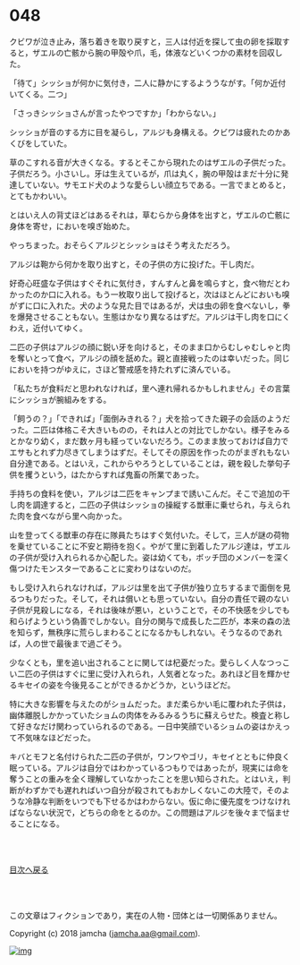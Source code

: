 # 048

クビワが泣き止み，落ち着きを取り戻すと，三人は付近を探して虫の卵を採取すると，ザエルの亡骸から腕の甲殻や爪，毛，体液などいくつかの素材を回収した。  

「待て」シッショが何かに気付き，二人に静かにするよううながす。「何か近付いてくる。二つ」  

「さっきシッショさんが言ったやつですか」「わからない。」  

シッショが音のする方に目を凝らし，アルジも身構える。クビワは疲れたのかあくびをしていた。  

草のこすれる音が大きくなる。するとそこから現れたのはザエルの子供だった。子供だろう。小さいし。牙は生えているが，爪は丸く，腕の甲殻はまだ十分に発達していない。サモエド犬のような愛らしい顔立ちである。一言でまとめると，とてもかわいい。  

とはいえ人の背丈ほどはあるそれは，草むらから身体を出すと，ザエルの亡骸に身体を寄せ，においを嗅ぎ始めた。  

やっちまった。おそらくアルジとシッショはそう考えただろう。  

アルジは鞄から何かを取り出すと，その子供の方に投げた。干し肉だ。  

好奇心旺盛な子供はすぐそれに気付き，すんすんと鼻を鳴らすと，食べ物だとわかったのか口に入れる。もう一枚取り出して投げると，次はほとんどにおいも嗅がずに口に入れた。犬のような見た目ではあるが，犬は虫の卵を食べないし，拳を爆発させることもない。生態はかなり異なるはずだ。アルジは干し肉を口にくわえ，近付いてゆく。  

二匹の子供はアルジの顔に鋭い牙を向けると，そのまま口からむしゃむしゃと肉を奪いとって食べ，アルジの顔を舐めた。親と直接戦ったのは幸いだった。同じにおいを持つがゆえに，さほど警戒感を持たれずに済んでいる。  

「私たちが食料だと思われなければ，里へ連れ帰れるかもしれません」その言葉にシッショが腕組みをする。  

「飼うの？」「できれば」「面倒みきれる？」犬を拾ってきた親子の会話のようだった。二匹は体格こそ大きいものの，それは人との対比でしかない。様子をみるとかなり幼く，まだ数ヶ月も経っていないだろう。このまま放っておけば自力でエサもとれず力尽きてしまうはずだ。そしてその原因を作ったのがまぎれもない自分達である。とはいえ，これからやろうとしていることは，親を殺した挙句子供を攫うという，はたからすれば鬼畜の所業であった。  

手持ちの食料を使い，アルジは二匹をキャンプまで誘いこんだ。そこで追加の干し肉を調達すると，二匹の子供はシッショの操縦する獣車に乗せられ，与えられた肉を食べながら里へ向かった。  

山を登ってくる獣車の存在に隊員たちはすぐ気付いた。そして，三人が謎の荷物を乗せていることに不安と期待を抱く。やがて里に到着したアルジ達は，ザエルの子供が受け入れられるか心配した。姿は幼くても，ボッチ団のメンバーを深く傷つけたモンスターであることに変わりはないのだ。  

もし受け入れられなければ，アルジは里を出て子供が独り立ちするまで面倒を見るつもりだった。そして，それは償いとも思っていない。自分の責任で親のない子供が見殺しになる，それは後味が悪い，ということで，その不快感を少しでも和らげようという偽善でしかない。自分の関与で成長した二匹が，本来の森の法を知らず，無秩序に荒らしまわることになるかもしれない。そうなるのであれば，人の世で最後まで過ごそう。  

少なくとも，里を追い出されることに関しては杞憂だった。愛らしく人なつっこい二匹の子供はすぐに里に受け入れられ，人気者となった。あれほど目を輝かせるキセイの姿を今後見ることができるかどうか，というほどだ。  

特に大きな影響を与えたのがショムだった。まだ柔らかい毛に覆われた子供は，幽体離脱しかかっていたショムの肉体をみるみるうちに蘇えらせた。検査と称して好きなだけ関わっていられるのである。一日中笑顔でいるショムの姿はかえって不気味なほどだった。  

キバとモフと名付けられた二匹の子供が，ワンワやゴリ，キセイとともに仲良く眠っている。アルジは自分ではわかっているつもりではあったが，現実には命を奪うことの重みを全く理解していなかったことを思い知らされた。とはいえ，判断がわずかでも遅れればいつ自分が殺されてもおかしくないこの大陸で，そのような冷静な判断をいつでも下せるかはわからない。仮に命に優先度をつけなければならない状況で，どちらの命をとるのか。この問題はアルジを後々まで悩ませることになる。  

<br>  
<br>  

[目次へ戻る](https://github.com/jamcha-aa/OblivionReports/blob/master/README.md)  

<br>  
<br>  

この文章はフィクションであり，実在の人物・団体とは一切関係ありません。  

Copyright (c) 2018 jamcha (jamcha.aa@gmail.com).  

[![img](http://i.creativecommons.org/l/by-nc-sa/4.0/88x31.png)](http://creativecommons.org/licenses/by-nc-sa/4.0/deed)